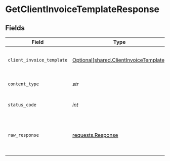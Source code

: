 # GetClientInvoiceTemplateResponse


## Fields

| Field                                                                                  | Type                                                                                   | Required                                                                               | Description                                                                            |
| -------------------------------------------------------------------------------------- | -------------------------------------------------------------------------------------- | -------------------------------------------------------------------------------------- | -------------------------------------------------------------------------------------- |
| `client_invoice_template`                                                              | [Optional[shared.ClientInvoiceTemplate]](../../models/shared/clientinvoicetemplate.md) | :heavy_minus_sign:                                                                     | A client created invoiceTemplate (recurring Invoice)                                   |
| `content_type`                                                                         | *str*                                                                                  | :heavy_check_mark:                                                                     | HTTP response content type for this operation                                          |
| `status_code`                                                                          | *int*                                                                                  | :heavy_check_mark:                                                                     | HTTP response status code for this operation                                           |
| `raw_response`                                                                         | [requests.Response](https://requests.readthedocs.io/en/latest/api/#requests.Response)  | :heavy_minus_sign:                                                                     | Raw HTTP response; suitable for custom response parsing                                |